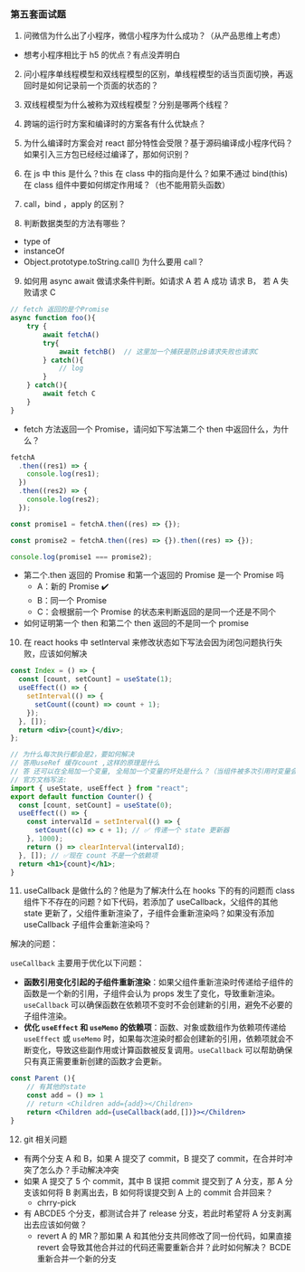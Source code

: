 ### 第五套面试题

1. 问微信为什么出了小程序，微信小程序为什么成功？（从产品思维上考虑）

- 想考小程序相比于 h5 的优点？有点没弄明白

2. 问小程序单线程模型和双线程模型的区别，单线程模型的话当页面切换，再返回时是如何记录前一个页面的状态的？

3. 双线程模型为什么被称为双线程模型？分别是哪两个线程？

4. 跨端的运行时方案和编译时的方案各有什么优缺点？

5. 为什么编译时方案会对 react 部分特性会受限？基于源码编译成小程序代码？如果引入三方包已经经过编译了，那如何识别？
6. 在 js 中 this 是什么？this 在 class 中的指向是什么？如果不通过 bind(this)在 class 组件中要如何绑定作用域？（也不能用箭头函数）
7. call，bind ，apply 的区别？
8. 判断数据类型的方法有哪些？

- type of
- instanceOf
- Object.prototype.toString.call() 为什么要用 call？

9. 如何用 async await 做请求条件判断。如请求 A 若 A 成功 请求 B， 若 A 失败请求 C

```jsx
// fetch 返回的是个Promise
async function foo(){
	try {
		await fetchA()
		try{
			await fetchB()  // 这里加一个捕获是防止B请求失败也请求C
		} catch(){
			// log
		}
	} catch(){
		await fetch C
	}
}
```

- fetch 方法返回一个 Promise，请问如下写法第二个 then 中返回什么，为什么？

```jsx
fetchA
  .then((res1) => {
    console.log(res1);
  })
  .then((res2) => {
    console.log(res2);
  });

const promise1 = fetchA.then((res) => {});

const promise2 = fetchA.then((res) => {}).then((res) => {});

console.log(promise1 === promise2);
```

- 第二个.then 返回的 Promise 和第一个返回的 Promise 是一个 Promise 吗
  - A：新的 Promise ✔️
  - B：同一个 Promise
  - C：会根据前一个 Promise 的状态来判断返回的是同一个还是不同个
- 如何证明第一个 then 和第二个 then 返回的不是同一个 promise

10. 在 react hooks 中 setInterval 来修改状态如下写法会因为闭包问题执行失败，应该如何解决

```jsx
const Index = () => {
  const [count, setCount] = useState(1);
  useEffect(() => {
    setInterval(() => {
      setCount((count) => count + 1);
    });
  }, []);
  return <div>{count}</div>;
};

// 为什么每次执行都会是2，要如何解决
// 答用useRef 缓存count ,这样的原理是什么
// 答 还可以在全局加一个变量, 全局加一个变量的坏处是什么？（当组件被多次引用时变量会冲突）
// 官方文档写法:
import { useState, useEffect } from "react";
export default function Counter() {
  const [count, setCount] = useState(0);
  useEffect(() => {
    const intervalId = setInterval(() => {
      setCount((c) => c + 1); // ✅ 传递一个 state 更新器
    }, 1000);
    return () => clearInterval(intervalId);
  }, []); // ✅现在 count 不是一个依赖项
  return <h1>{count}</h1>;
}
```

11. useCallback 是做什么的？他是为了解决什么在 hooks 下的有的问题而 class 组件下不存在的问题？如下代码，若添加了 useCallback，父组件的其他 state 更新了，父组件重新渲染了，子组件会重新渲染吗？如果没有添加 useCallback 子组件会重新渲染吗？

解决的问题：

`useCallback` 主要用于优化以下问题：

- **函数引用变化引起的子组件重新渲染**：如果父组件重新渲染时传递给子组件的函数是一个新的引用，子组件会认为 props 发生了变化，导致重新渲染。`useCallback` 可以确保函数在依赖项不变时不会创建新的引用，避免不必要的子组件渲染。
- **优化 `useEffect` 和 `useMemo` 的依赖项**：函数、对象或数组作为依赖项传递给 `useEffect` 或 `useMemo` 时，如果每次渲染时都会创建新的引用，依赖项就会不断变化，导致这些副作用或计算函数被反复调用。`useCallback` 可以帮助确保只有真正需要重新创建的函数才会更新。

```jsx
const Parent (){
	// 有其他的state
	const add = () => 1
	// return <Children add={add}></Children>
	return <Children add={useCallback(add,[])}></Children>
}
```

12. git 相关问题

- 有两个分支 A 和 B，如果 A 提交了 commit，B 提交了 commit，在合并时冲突了怎么办？手动解决冲突
- 如果 A 提交了 5 个 commit，其中 B 误把 commit 提交到了 A 分支，那 A 分支该如何将 B 剥离出去，B 如何将误提交到 A 上的 commit 合并回来？
  - chrry-pick
- 有 ABCDE5 个分支，都测试合并了 release 分支，若此时希望将 A 分支剥离出去应该如何做？
  - revert A 的 MR？那如果 A 和其他分支共同修改了同一份代码，如果直接 revert 会导致其他合并过的代码还需要重新合并？此时如何解决？ BCDE 重新合并一个新的分支
